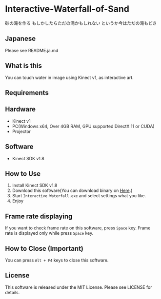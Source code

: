 # Interactive-Waterfall-of-Sand
砂の滝を作る もしかしたらただの滝かもしれない というか今はただの滝もどき

## Japanese
Please see README.ja.md

## What is this
You can touch water in image using Kinect v1, as interactive art.

## Requirements
## Hardware
* Kinect v1
* PC(Windows x64, Over 4GB RAM, GPU supported DirectX 11 or CUDA)
* Projector

## Software
* Kinect SDK v1.8

## How to Use
1. Install Kinect SDK v1.8
2. Download this software(You can download binary on [Here](https://github.com/HyodaKazuaki/Interactive-Waterfall-of-Sand/releases).)
3. Start ``Interactive Waterfall.exe`` and select settings what you like.
4. Enjoy

## Frame rate displaying
If you want to check frame rate on this software, press ``Space`` key.
Frame rate is displayed only while press ``Space`` key.

## How to Close (**Important**)
You can press ``Alt + F4`` keys to close this software.

## License
This software is released under the MIT License. Please see LICENSE for details.